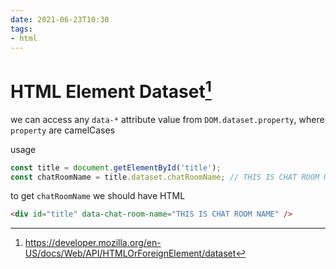 ```yaml
---
date: 2021-06-23T10:30
tags:
- html
---
```


# HTML Element Dataset[^1]

[^1]: https://developer.mozilla.org/en-US/docs/Web/API/HTMLOrForeignElement/dataset

we can access any `data-*` attribute value from `DOM.dataset.property`, where `property` are camelCases

usage

```js
const title = document.getElementById('title');
const chatRoomName = title.dataset.chatRoomName; // THIS IS CHAT ROOM NAME
```

to get `chatRoomName` we should have HTML

```html
<div id="title" data-chat-room-name="THIS IS CHAT ROOM NAME" />
```